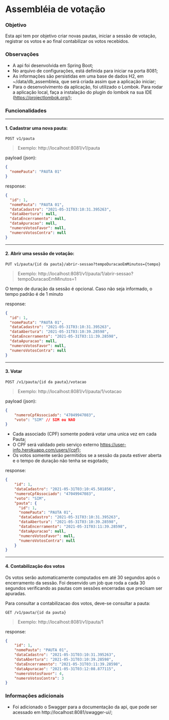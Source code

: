# Assembléia de votação

### Objetivo

Esta api tem por objetivo criar novas pautas, iniciar a sessão de votação, registrar os votos e ao final contabilizar os votos recebidos. 

### Observações

- A api foi desenvolvida em Spring Boot;
- No arquivo de configurações, está definida para iniciar na porta 8081;
- As informações são persistidas em uma base de dados H2, em ~/data/db_assembleia, que será criada assim que a aplicação iniciar;
- Para o desenvolvimento da aplicação, foi utilizado o Lombok. Para rodar a aplicação local, faça a instalação do plugin do lombok na sua IDE (https://projectlombok.org/);

### Funcionalidades

---

#### 1. Cadastrar uma nova pauta:

`POST v1/pauta` 

>Exemplo: http://localhost:8081/v1/pauta

payload (json):
```json
{
  "nomePauta": "PAUTA 01"
}
```
response:
```json
{
  "id": 1,
  "nomePauta": "PAUTA 01",
  "dataCadastro": "2021-05-31T03:10:31.395263",
  "dataAbertura": null,
  "dataEncerramento": null,
  "dataApuracao": null,
  "numeroVotosFavor": null,
  "numeroVotosContra": null
}
```

---

#### 2. Abrir uma sessão de votação:

`PUT v1/pauta/{id da pauta}/abrir-sessao?tempoDuracaoEmMinutos={tempo}`

>Exemplo: http://localhost:8081/v1/pauta/1/abrir-sessao?tempoDuracaoEmMinutos=1

O tempo de duração da sessão é opcional. Caso não seja informado, o tempo padrão é de 1 minuto

response:
```json
{
  "id": 1,
  "nomePauta": "PAUTA 01",
  "dataCadastro": "2021-05-31T03:10:31.395263",
  "dataAbertura": "2021-05-31T03:10:39.28598",
  "dataEncerramento": "2021-05-31T03:11:39.28598",
  "dataApuracao": null,
  "numeroVotosFavor": null,
  "numeroVotosContra": null
}
```

---

#### 3. Votar

`POST /v1/pauta/{id da pauta}/votacao`

>Exemplo: http://localhost:8081/v1/pauta/1/votacao

payload (json):
```json
{
    "numeroCpfAssociado": "47049947083",
    "voto": "SIM" // SIM ou NAO
}
```

- Cada associado (CPF) somente poderá votar uma unica vez em cada Pauta;
- O CPF será validado pelo serviço externo  https://user-info.herokuapp.com/users/{cpf};
- Os votos somente serão permitidos se a sessão da pauta estiver aberta e o tempo de duração não tenha se esgotado;

response:
`````json
{
    "id": 1,
    "dataCadastro": "2021-05-31T03:10:45.501856",
    "numeroCpfAssociado": "47049947083",
    "voto": "SIM",
    "pauta": {
      "id": 1,
      "nomePauta": "PAUTA 01",
      "dataCadastro": "2021-05-31T03:10:31.395263",
      "dataAbertura": "2021-05-31T03:10:39.28598",
      "dataEncerramento": "2021-05-31T03:11:39.28598",
      "dataApuracao": null,
      "numeroVotosFavor": null,
      "numeroVotosContra": null
    }
}
`````

---

#### 4. Contabilização dos votos

Os votos serão automaticamente computados em até 30 segundos após o encerramento da sessão. Foi desenvido um job que roda a cada 30 segundos verificando as pautas com sessões encerradas que precisam ser apuradas.

Para consultar a contabilizacao dos votos, deve-se consultar a pauta:

`GET /v1/pauta/{id da pauta}`

>Exemplo: http://localhost:8081/v1/pauta/1

response:

```json
{
    "id": 1,
    "nomePauta": "PAUTA 01",
    "dataCadastro": "2021-05-31T03:10:31.395263",
    "dataAbertura": "2021-05-31T03:10:39.28598",
    "dataEncerramento": "2021-05-31T03:11:39.28598",
    "dataApuracao": "2021-05-31T03:12:08.877115",
    "numeroVotosFavor": 4,
    "numeroVotosContra": 3
}
```

### Informações adicionais

- Foi adicionado o Swagger para a documentação da api, que pode ser acessado em http://localhost:8081/swagger-ui/;
